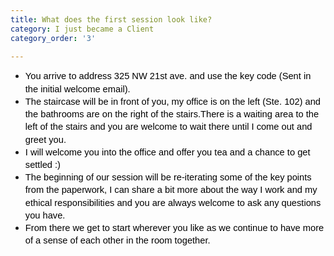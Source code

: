 ```yaml
---
title: What does the first session look like?
category: I just became a Client
category_order: '3'

---
```

<ul>
<li dir="ltr" style="line-height: 1.38;" role="presentation"><span style="font-size: 11pt; font-family: Arial; color: #000000; background-color: transparent; font-weight: 400; font-style: normal; font-variant: normal; text-decoration: none; vertical-align: baseline; white-space: pre-wrap;">You arrive to address 325 NW 21st ave. and use the key code (Sent in the initial welcome email).</span></li>
<li dir="ltr" style="line-height: 1.38;" role="presentation"><span style="font-size: 11pt; font-family: Arial; color: #000000; background-color: transparent; font-weight: 400; font-style: normal; font-variant: normal; text-decoration: none; vertical-align: baseline; white-space: pre-wrap;">The staircase will be in front of you, my office is on the left (Ste. 102) and the bathrooms are on the right of the stairs.There is a waiting area to the left of the stairs and you are welcome to wait there until I come out and greet you.</span></li>
<li dir="ltr" style="line-height: 1.38;" role="presentation"><span style="font-size: 11pt; font-family: Arial; color: #000000; background-color: transparent; font-weight: 400; font-style: normal; font-variant: normal; text-decoration: none; vertical-align: baseline; white-space: pre-wrap;">I will welcome you into the office and offer you tea and a chance to get settled :)</span></li>
<li dir="ltr" style="line-height: 1.38;" role="presentation"><span style="font-size: 11pt; font-family: Arial; color: #000000; background-color: transparent; font-weight: 400; font-style: normal; font-variant: normal; text-decoration: none; vertical-align: baseline; white-space: pre-wrap;">The beginning of our session will be re-iterating some of the key points from the paperwork, I can share a bit more about the way I work and my ethical responsibilities and you are always welcome to ask any questions you have.</span></li>
<li dir="ltr" style="line-height: 1.38;" role="presentation"><span style="font-size: 11pt; font-family: Arial; color: #000000; background-color: transparent; font-weight: 400; font-style: normal; font-variant: normal; text-decoration: none; vertical-align: baseline; white-space: pre-wrap;">From there we get to start wherever you like as we continue to have more of a sense of each other in the room together. </span></li>
</ul>
